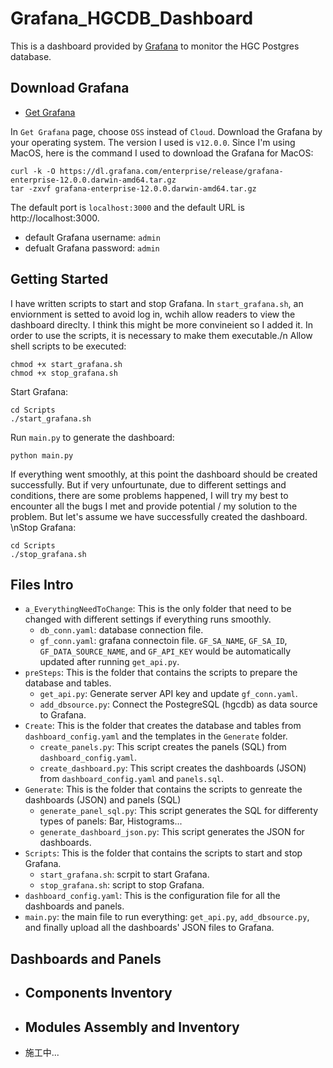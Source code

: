 # Grafana_HGCDB_Dashboard
This is a dashboard provided by [Grafana](https://github.com/grafana/grafana?tab=readme-ov-file) to monitor the HGC Postgres database. 

## Download Grafana
- [Get Grafana](https://grafana.com/get)

In `Get Grafana` page, choose `OSS` instead of `Cloud`. Download the Grafana by your operating system. The version I used is `v12.0.0`. Since I'm using MacOS, here is the command I used to download the Grafana for MacOS:
```
curl -k -O https://dl.grafana.com/enterprise/release/grafana-enterprise-12.0.0.darwin-amd64.tar.gz
tar -zxvf grafana-enterprise-12.0.0.darwin-amd64.tar.gz
```

The default port is `localhost:3000` and the default URL is http://localhost:3000.
- default Grafana username: `admin`
- defualt Grafana password: `admin`

## Getting Started
I have written scripts to start and stop Grafana. In `start_grafana.sh`, an enviornment is setted to avoid log in, wchih allow readers to view the dashboard direclty. I think this might be more convineient so I added it. In order to use the scripts, it is necessary to make them executable./n
Allow shell scripts to be executed:
```
chmod +x start_grafana.sh
chmod +x stop_grafana.sh
```

Start Grafana:
```
cd Scripts
./start_grafana.sh
```

Run `main.py` to generate the dashboard:
```
python main.py
```
If everything went smoothly, at this point the dashboard should be created successfully. But if very unfourtunate, due to different settings and conditions, there are some problems happened, I will try my best to encounter all the bugs I met and provide potential / my solution to the problem. But let's assume we have successfully created the dashboard.
\nStop Grafana:
```
cd Scripts
./stop_grafana.sh
```

## Files Intro
- `a_EverythingNeedToChange`: This is the only folder that need to be changed with different settings if everything runs smoothly. 
    - `db_conn.yaml`: database connection file.
    - `gf_conn.yaml`: grafana connectoin file. `GF_SA_NAME`, `GF_SA_ID`, `GF_DATA_SOURCE_NAME`, and `GF_API_KEY` would be automatically updated after running `get_api.py`.
- `preSteps`: This is the folder that contains the scripts to prepare the database and tables.
    - `get_api.py`: Generate server API key and update `gf_conn.yaml`.
    - `add_dbsource.py`: Connect the PostegreSQL (hgcdb) as data source to Grafana.
- `Create`: This is the folder that creates the database and tables from `dashboard_config.yaml` and the templates in the `Generate` folder.
    - `create_panels.py`: This script creates the panels (SQL) from `dashboard_config.yaml`.
    - `create_dashboard.py`: This script creates the dashboards (JSON) from `dashboard_config.yaml` and `panels.sql`.
- `Generate`: This is the folder that contains the scripts to genreate the dashboards (JSON) and panels (SQL)
    - `generate_panel_sql.py`: This script generates the SQL for differenty types of panels: Bar, Histograms...
    - `generate_dashboard_json.py`: This script generates the JSON for dashboards.
- `Scripts`: This is the folder that contains the scripts to start and stop Grafana.
    - `start_grafana.sh`: scrpit to start Grafana.
    - `stop_grafana.sh`: script to stop Grafana.
- `dashboard_config.yaml`: This is the configuration file for all the dashboards and panels.
- `main.py`: the main file to run everything: `get_api.py`, `add_dbsource.py`, and finally upload all the dashboards' JSON files to Grafana.


## Dashboards and Panels
- Components Inventory
    -
- Modules Assembly and Inventory
    -
- 施工中...